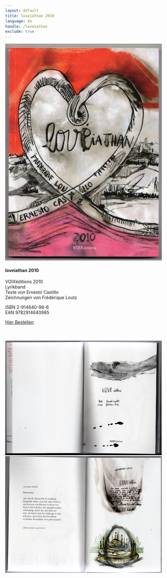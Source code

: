 ```yaml
---
layout: default
title: loveiathan 2010
language: de
handle: /loveiathan
exclude: true
---
```


<a rel="lightbox" data-lightbox="example-1" href="/images/loveiathan-cover.jpg" title="loveiathan Cover"><img src="/images/loveiathan-cover.jpg" alt="loveiathan Cover" class="img-left"></a>
#### *love*iathan 2010  
  
*VOIX*éditions 2010  
Lyrikband  
Texte von Ernesto Castillo  
Zeichnungen von Frédérique Loutz  
  
ISBN 2-914640-98-6  
EAN 9782914640985  
  
<a href="http://www.voixeditions.com/?s=Castillo" target="_blank">Hier Bestellen</a>  
<br style="clear:both" />
<br style="clear:both" />  
<a rel="lightbox" data-lightbox="example-1" href="/images/loveiathan-vorseite-web.jpg" title="loveiathan erste Seite"><img src="/images/loveiathan-vorseite-web.jpg" alt="loveiathan erste Seite" class="img-left2"></a>
<a rel="lightbox" data-lightbox="example-1" href="/images/loveiathan-loveiathan-web.jpg" title="loveiathan text"><img src="/images/loveiathan-loveiathan-web.jpg" alt="loveiathan text" class="img-right2"></a>
<br style="clear:both" />
<br style="clear:both" />
  
